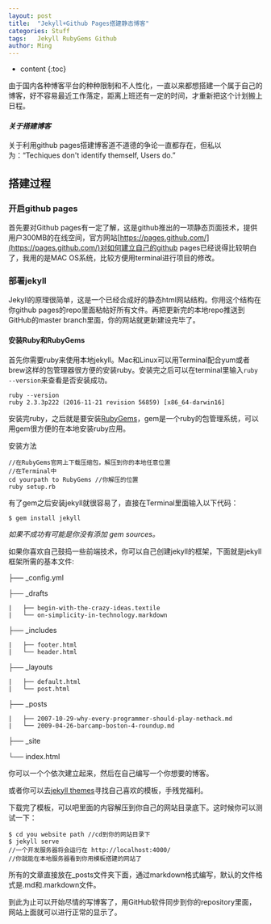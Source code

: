 ```yaml
---
layout:	post
title:	"Jekyll+Github Pages搭建静态博客"
categories: Stuff
tags:	Jekyll RubyGems Github
author:	Ming
---
```


* content
{:toc}

由于国内各种博客平台的种种限制和不人性化，一直以来都想搭建一个属于自己的博客，好不容易最近工作落定，距离上班还有一定的时间，才重新把这个计划搬上日程。

#### *关于搭建博客*
关于利用github pages搭建博客道不道德的争论一直都存在，但私以为：“Techiques don't identify themself, Users do.”

## 搭建过程

### 开启github pages

首先要对Github pages有一定了解，这是github推出的一项静态页面技术，提供用户300MB的在线空间，官方网站[https://pages.github.com/](https://pages.github.com/)对如何建立自己的github pages已经说得比较明白了，我用的是MAC OS系统，比较方便用terminal进行项目的修改。

### 部署jekyll

Jekyll的原理很简单，这是一个已经合成好的静态html网站结构。你用这个结构在你github pages的repo里面粘帖好所有文件。再把更新完的本地repo推送到GitHub的master branch里面，你的网站就更新建设完毕了。

#### 安装Ruby和RubyGems

首先你需要ruby来使用本地jekyll。Mac和Linux可以用Terminal配合yum或者brew这样的包管理器很方便的安装ruby。安装完之后可以在terminal里输入`ruby --version`来查看是否安装成功。

```
ruby --version
ruby 2.3.3p222 (2016-11-21 revision 56859) [x86_64-darwin16]
```

安装完ruby，之后就是要安装[RubyGems](https://rubygems.org/pages/download)，gem是一个ruby的包管理系统，可以用gem很方便的在本地安装ruby应用。

安装方法

```
//在RubyGems官网上下载压缩包，解压到你的本地任意位置
//在Terminal中
cd yourpath to RubyGems //你解压的位置
ruby setup.rb
```

有了gem之后安装jekyll就很容易了，直接在Terminal里面输入以下代码：

```
$ gem install jekyll
```

*如果不成功有可能是你没有添加 gem sources。*

如果你喜欢自己鼓捣一些前端技术，你可以自己创建jekyll的框架，下面就是jekyll框架所需的基本文件:

├── _config.yml   

├── _drafts

```
|   ├── begin-with-the-crazy-ideas.textile
|   └── on-simplicity-in-technology.markdown
```

├── _includes

```
|   ├── footer.html
|   └── header.html
```

├── _layouts

```
|   ├── default.html
|   └── post.html
```

├── _posts

```
|   ├── 2007-10-29-why-every-programmer-should-play-nethack.md
|   └── 2009-04-26-barcamp-boston-4-roundup.md
```

├── _site

└── index.html

你可以一个个依次建立起来，然后在自己编写一个你想要的博客。

或者你可以去[jekyll themes](http://jekyllthemes.org/)寻找自己喜欢的模板，手残党福利。

下载完了模板，可以吧里面的内容解压到你自己的网站目录底下。这时候你可以测试一下：

```
$ cd you website path //cd到你的网站目录下
$ jekyll serve
//一个开发服务器将会运行在 http://localhost:4000/
//你就能在本地服务器看到你用模板搭建的网站了
```

所有的文章直接放在_posts文件夹下面，通过markdown格式编写，默认的文件格式是.md和.markdown文件。

到此为止可以开始尽情的写博客了，用GitHub软件同步到你的repository里面，网站上面就可以进行正常的显示了。

